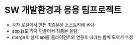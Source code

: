 # SW 개발환경과 응용 팀프로젝트
* 각자 로컬에서 만든 최종본을 소스트리에 올림
* app.js도 각자 만들어서 최종본 올림
* merge후 실제 api를 클라이언트와 연동후 에러는 함께 모여서 수정
